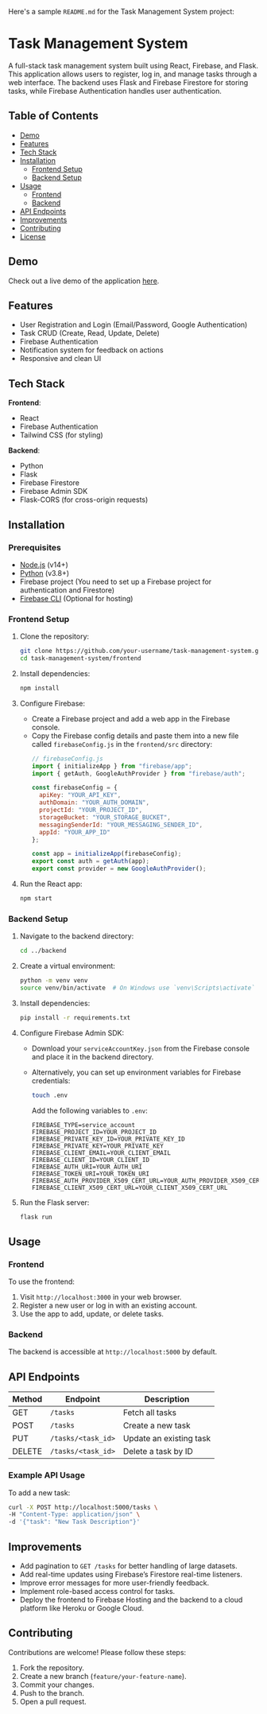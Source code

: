 Here's a sample `README.md` for the Task Management System project:


# Task Management System

A full-stack task management system built using React, Firebase, and Flask. This application allows users to register, log in, and manage tasks through a web interface. The backend uses Flask and Firebase Firestore for storing tasks, while Firebase Authentication handles user authentication.

## Table of Contents
- [Demo](#demo)
- [Features](#features)
- [Tech Stack](#tech-stack)
- [Installation](#installation)
  - [Frontend Setup](#frontend-setup)
  - [Backend Setup](#backend-setup)
- [Usage](#usage)
  - [Frontend](#frontend)
  - [Backend](#backend)
- [API Endpoints](#api-endpoints)
- [Improvements](#improvements)
- [Contributing](#contributing)
- [License](#license)

## Demo
Check out a live demo of the application [here](#).

## Features
- User Registration and Login (Email/Password, Google Authentication)
- Task CRUD (Create, Read, Update, Delete)
- Firebase Authentication
- Notification system for feedback on actions
- Responsive and clean UI

## Tech Stack
**Frontend**:
- React
- Firebase Authentication
- Tailwind CSS (for styling)

**Backend**:
- Python
- Flask
- Firebase Firestore
- Firebase Admin SDK
- Flask-CORS (for cross-origin requests)

## Installation

### Prerequisites
- [Node.js](https://nodejs.org/) (v14+)
- [Python](https://www.python.org/) (v3.8+)
- Firebase project (You need to set up a Firebase project for authentication and Firestore)
- [Firebase CLI](https://firebase.google.com/docs/cli) (Optional for hosting)

### Frontend Setup
1. Clone the repository:
   ```bash
   git clone https://github.com/your-username/task-management-system.git
   cd task-management-system/frontend
   

2. Install dependencies:
   ```bash
   npm install
   ```

3. Configure Firebase:
   - Create a Firebase project and add a web app in the Firebase console.
   - Copy the Firebase config details and paste them into a new file called `firebaseConfig.js` in the `frontend/src` directory:
     ```javascript
     // firebaseConfig.js
     import { initializeApp } from "firebase/app";
     import { getAuth, GoogleAuthProvider } from "firebase/auth";
     
     const firebaseConfig = {
       apiKey: "YOUR_API_KEY",
       authDomain: "YOUR_AUTH_DOMAIN",
       projectId: "YOUR_PROJECT_ID",
       storageBucket: "YOUR_STORAGE_BUCKET",
       messagingSenderId: "YOUR_MESSAGING_SENDER_ID",
       appId: "YOUR_APP_ID"
     };
     
     const app = initializeApp(firebaseConfig);
     export const auth = getAuth(app);
     export const provider = new GoogleAuthProvider();
     ```

4. Run the React app:
   ```bash
   npm start
   ```

### Backend Setup
1. Navigate to the backend directory:
   ```bash
   cd ../backend
   ```

2. Create a virtual environment:
   ```bash
   python -m venv venv
   source venv/bin/activate  # On Windows use `venv\Scripts\activate`
   ```

3. Install dependencies:
   ```bash
   pip install -r requirements.txt
   ```

4. Configure Firebase Admin SDK:
   - Download your `serviceAccountKey.json` from the Firebase console and place it in the backend directory.
   - Alternatively, you can set up environment variables for Firebase credentials:
     ```bash
     touch .env
     ```

     Add the following variables to `.env`:
     ```
     FIREBASE_TYPE=service_account
     FIREBASE_PROJECT_ID=YOUR_PROJECT_ID
     FIREBASE_PRIVATE_KEY_ID=YOUR_PRIVATE_KEY_ID
     FIREBASE_PRIVATE_KEY=YOUR_PRIVATE_KEY
     FIREBASE_CLIENT_EMAIL=YOUR_CLIENT_EMAIL
     FIREBASE_CLIENT_ID=YOUR_CLIENT_ID
     FIREBASE_AUTH_URI=YOUR_AUTH_URI
     FIREBASE_TOKEN_URI=YOUR_TOKEN_URI
     FIREBASE_AUTH_PROVIDER_X509_CERT_URL=YOUR_AUTH_PROVIDER_X509_CERT_URL
     FIREBASE_CLIENT_X509_CERT_URL=YOUR_CLIENT_X509_CERT_URL
     ```

5. Run the Flask server:
   ```bash
   flask run
   ```

## Usage

### Frontend
To use the frontend:
1. Visit `http://localhost:3000` in your web browser.
2. Register a new user or log in with an existing account.
3. Use the app to add, update, or delete tasks.

### Backend
The backend is accessible at `http://localhost:5000` by default.

## API Endpoints

| Method | Endpoint          | Description                        |
|--------|-------------------|------------------------------------|
| GET    | `/tasks`           | Fetch all tasks                    |
| POST   | `/tasks`           | Create a new task                  |
| PUT    | `/tasks/<task_id>` | Update an existing task             |
| DELETE | `/tasks/<task_id>` | Delete a task by ID                |

### Example API Usage

To add a new task:
```bash
curl -X POST http://localhost:5000/tasks \
-H "Content-Type: application/json" \
-d '{"task": "New Task Description"}'
```

## Improvements
- Add pagination to `GET /tasks` for better handling of large datasets.
- Add real-time updates using Firebase’s Firestore real-time listeners.
- Improve error messages for more user-friendly feedback.
- Implement role-based access control for tasks.
- Deploy the frontend to Firebase Hosting and the backend to a cloud platform like Heroku or Google Cloud.

## Contributing
Contributions are welcome! Please follow these steps:
1. Fork the repository.
2. Create a new branch (`feature/your-feature-name`).
3. Commit your changes.
4. Push to the branch.
5. Open a pull request.

